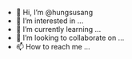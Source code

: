 - 👋 Hi, I’m @hungsusang
- 👀 I’m interested in ...
- 🌱 I’m currently learning ...
- 💞️ I’m looking to collaborate on ...
- 📫 How to reach me ...

<!---
hungsusang/hungsusang is a ✨ special ✨ repository because its `README.md` (this file) appears on your GitHub profile.
You can click the Preview link to take a look at your changes.
--->
